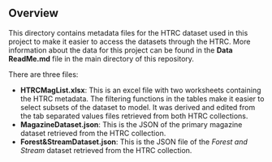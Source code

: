 ## Overview

This directory contains metadata files for the HTRC dataset used in this project to make it easier to access the datasets through the HTRC. More information about the data for this project can be found in the __Data ReadMe.md__ file in the main directory of this repository. 

There are three files: 
- __HTRCMagList.xlsx__: This is an excel file with two worksheets containing the HTRC metadata. The filtering functions in the tables make it easier to select subsets of the dataset to model. It was derived and edited from the tab separated values files retrieved from both HTRC collections. 
- __MagazineDataset.json__: This is the JSON of the primary magazine dataset retrieved from the HTRC collection.
- __Forest&StreamDataset.json__: This is the JSON file of the *Forest and Stream* dataset retrieved from the HTRC collection. 
